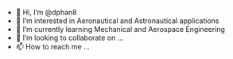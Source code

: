 - 👋 Hi, I’m @dphan8
- 👀 I’m interested in Aeronautical and Astronautical applications
- 🌱 I’m currently learning Mechanical and Aerospace Engineering
- 💞️ I’m looking to collaborate on ...
- 📫 How to reach me ...

<!---
dphan8/dphan8 is a ✨ special ✨ repository because its `README.md` (this file) appears on your GitHub profile.
You can click the Preview link to take a look at your changes.
--->
